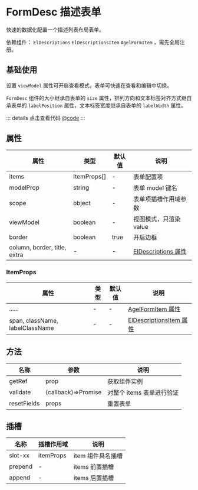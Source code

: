 # FormDesc 描述表单

快速的数据化配置一个描述列表布局表单。

依赖组件： `ElDescriptions` `ElDescriptionsItem` `AgelFormItem` ，需先全局注册。


## 基础使用

设置 `viewModel` 属性可开启查看模式，表单可快速在查看和编辑中切换。

`FormDesc` 组件的大小继承自表单的 `size` 属性，排列方向和文本标签对齐方式继自承表单的 `labelPosition` 属性，文本标签宽度继承自表单的 `labelWidth` 属性。

<ClientOnly><formDesc/></ClientOnly>

::: details 点击查看代码
@[code](@example/formDesc.vue)
:::

## 属性

| 属性 | 类型  | 默认值 | 说明  
| --- | ---   | ---   | --- 
| items | ItemProps[] | - | 表单配置项 
| modelProp | string | - | 表单 model 键名 
| scope | object | - | 表单项插槽作用域参数 
| viewModel | boolean | - | 视图模式，只渲染 value
| border | boolean | true | 开启边框
| column, border, title, extra | -  | - | [ElDescriptions 属性](https://element-plus.gitee.io/zh-CN/component/descriptions.html#descriptions-%E5%B1%9E%E6%80%A7)

### ItemProps

| 属性 | 类型  | 默认值 | 说明  
| --- | ---   | ---   | --- 
| ...... | -    | - | [AgelFormItem 属性](/component/formItem.html#属性)
| span, className, labelClassName | -   |-|  [ElDescriptionsItem 属性](https://element-plus.gitee.io/zh-CN/component/descriptions.html#descriptions-item-%E5%B1%9E%E6%80%A7) |

## 方法

| 名称            | 参数  |   说明                                   | 
| -----------    | ------- | -----------------------------  |
| getRef    | prop  |  获取组件实例        |
| validate  | (callback)=>Promise  | 对整个 items 表单进行验证        |
| resetFields | props | 重置表单

## 插槽

| 名称            | 插槽作用域|   说明                                   | 
| -----------    |   ------- | -----------------------------  |
| slot-xx        | itemProps |  item 组件具名插槽           | 
| prepend        | - |   items 前置插槽           |
| append         | - |   items 后置插槽            |